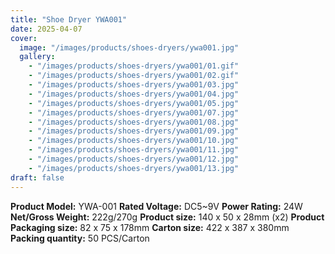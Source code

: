 ```yaml
---
title: "Shoe Dryer YWA001"
date: 2025-04-07
cover:
  image: "/images/products/shoes-dryers/ywa001.jpg"
  gallery:
    - "/images/products/shoes-dryers/ywa001/01.gif"
    - "/images/products/shoes-dryers/ywa001/02.gif"
    - "/images/products/shoes-dryers/ywa001/03.jpg"
    - "/images/products/shoes-dryers/ywa001/04.jpg"
    - "/images/products/shoes-dryers/ywa001/05.jpg"
    - "/images/products/shoes-dryers/ywa001/07.jpg"
    - "/images/products/shoes-dryers/ywa001/08.jpg"
    - "/images/products/shoes-dryers/ywa001/09.jpg"
    - "/images/products/shoes-dryers/ywa001/10.jpg"
    - "/images/products/shoes-dryers/ywa001/11.jpg"
    - "/images/products/shoes-dryers/ywa001/12.jpg"
    - "/images/products/shoes-dryers/ywa001/13.jpg"
draft: false
---
```

**Product Model:** YWA-001
**Rated Voltage:** DC5~9V
**Power Rating:** 24W
**Net/Gross Weight:** 222g/270g
**Product size:** 140 x 50 x 28mm (x2)
**Product Packaging size:** 82 x 75 x 178mm
**Carton size:** 422 x 387 x 380mm
**Packing quantity:** 50 PCS/Carton
